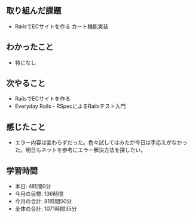 ## 取り組んだ課題
- RailsでECサイトを作る カート機能実装
## わかったこと
- 特になし
## 次やること
- RailsでECサイトを作る
- Everyday Rails - RSpecによるRailsテスト入門
## 感じたこと
- エラー内容は変わらずだった。色々試してはみたが今日は手応えがなかった。明日もネットを参考にエラー解決方法を探したい。
## 学習時間
- 本日: 4時間0分
- 今月の目標: 136時間
- 今月の合計: 81時間50分
- 全体の合計: 1071時間35分
